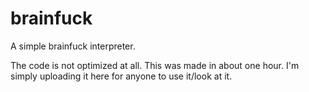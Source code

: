 # brainfuck
A simple brainfuck interpreter.

The code is not optimized at all. This was made in about one hour. I'm simply uploading it here for anyone to use it/look at it.

